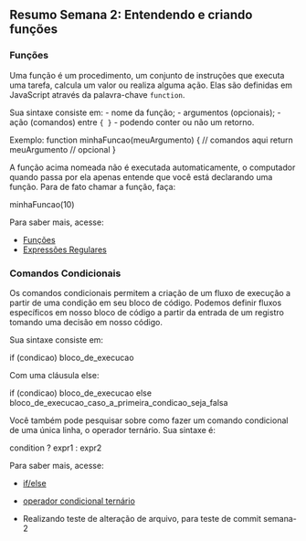 ## Resumo Semana 2: Entendendo e criando funções

### Funções

Uma função é um procedimento, um conjunto de instruções que executa uma tarefa, calcula um valor ou realiza alguma ação.
Elas são definidas em JavaScript através da palavra-chave `function`.

Sua sintaxe consiste em:
    - nome da função;
    - argumentos (opcionais);
    - ação (comandos) entre `{ }` - podendo conter ou não um retorno.

Exemplo:
function minhaFuncao(meuArgumento) {
    // comandos aqui
    return meuArgumento // opcional
}

A função acima nomeada não é executada automaticamente, o computador quando passa por ela apenas entende que você está declarando uma função. Para de fato chamar a função, faça:

minhaFuncao(10)

Para saber mais, acesse: 

- [Funções](https://developer.mozilla.org/pt-BR/docs/Web/JavaScript/Guide/Functions)
- [Expressões Regulares](https://developer.mozilla.org/pt-BR/docs/Web/JavaScript/Guide/Regular_Expressions)

### Comandos Condicionais

Os comandos condicionais permitem a criação de um fluxo de execução a partir de uma condição em seu bloco de código. Podemos definir fluxos específicos em nosso bloco de código a partir da entrada de um registro tomando uma decisão em nosso código.

Sua sintaxe consiste em:

if (condicao)
    bloco_de_execucao

Com uma cláusula else:

if (condicao)
    bloco_de_execucao
else
    bloco_de_execucao_caso_a_primeira_condicao_seja_falsa

Você também pode pesquisar sobre como fazer um comando condicional de uma única linha, o operador ternário. Sua sintaxe é:

condition ? expr1 : expr2

Para saber mais, acesse: 

- [if/else](https://developer.mozilla.org/pt-BR/docs/Web/JavaScript/Reference/Statements/if...else)
- [operador condicional ternário](https://developer.mozilla.org/pt-BR/docs/Web/JavaScript/Reference/Operators/Conditional_Operator)

 - Realizando teste de alteração de arquivo, para teste de commit semana-2
